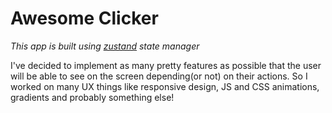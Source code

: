 # Awesome Clicker

_This app is built using [zustand](https://github.com/pmndrs/zustand) state manager_

I've decided to implement as many pretty features as possible that the user will be able to see on the screen depending(or not) on their actions. So I worked on many UX things like responsive design, JS and CSS animations, gradients and probably something else!
